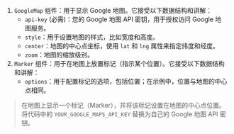 1. `GoogleMap` 组件：用于显示 Google 地图。它接受以下数据结构和讲解：
   - `api-key` (必需)：您的 Google 地图 API 密钥，用于授权访问 Google 地图服务。
   - `style`：用于设置地图的样式，比如宽度和高度。
   - `center`：地图的中心点坐标，使用 `lat` 和 `lng` 属性来指定纬度和经度。
   - `zoom`：地图的缩放级别。
2. `Marker` 组件：用于在地图上放置标记（指示某个位置）。它接受以下数据结构和讲解：
   - `options`：用于配置标记的选项，包括位置；在示例中，位置与地图的中心点相同。

> 在地图上显示一个标记（Marker），并将该标记设置在地图的中心点位置。将代码中的 `YOUR_GOOGLE_MAPS_API_KEY` 替换为自己的 Google 地图 API 密钥。